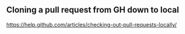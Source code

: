 ## Cloning a pull request from GH down to local

https://help.github.com/articles/checking-out-pull-requests-locally/
